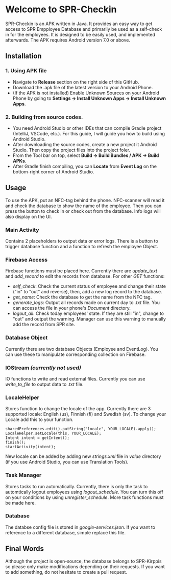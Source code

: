 # Welcome to SPR-Checkin

SPR-Checkin is an APK written in Java. It provides an easy way to get access to SPR Empployee Database and primarily be used as a self-check in for the employees. It is designed to be easily used, and implemented afterwards. 
The APK requires Android version 7.0 or above.


## Installation
### 1. Using APK file
* Navigate to **Release** section on the right side of this GitHub.
* Download the .apk file of the latest version to your Android Phone.
* (If the APK is not installed) Enable Unknown Sources on your Android Phone by going to **Settings -> Install Unknown Apps -> Install Unknown Apps**.

### 2. Building from source codes.
* You need Android Studio or other IDEs that can compile Gradle project (IntelliJ, VSCode, etc.). For this guide, I will guide you how to build using Android Studio.
* After downloading the source codes, create a new project it Android Studio. Then copy the project files into the project foler.
* From the Tool bar on top, select **Build -> Build Bundles / APK -> Build APKs**.
* After Gradle finish compiling, you can **Locate** from **Event Log** on the bottom-right corner of Android Studio.


##  Usage

To use the APK, put an NFC-tag behind the phone. NFC-scanner will read it and check the database to show the name of the employee. Then you can press the button to check in or check out from the database. Info logs will also display on the UI.

### Main Activity
Contains 2 placeholders to output data or error logs. There is a button to trigger database function and a function to refresh the employee Object.

### Firebase Access
Firebase functions must be placed here. Currently there are *update_text* and *add_record* to edit the records from database. For other *GET* functions:

- *self_check*: Check the current status of employee and change their state ("in" to "out" and reverse), then, add a new log record to the database.
- *get_name*: Check the database to get the name from the NFC tag.
- *generate_logs*: Output all records made on current day to *.txt* file. You can access the file in your phone's *Document* directory.
- *logout_all*: Check today employees' state. If they are still "in", change to "out" and output the warning. Manager can use this warning to manually add the record from SPR site.

### Database Object
Currently there are two database Objects (Employee and EventLog). You can use these to manipulate corresponding collection on Firebase.

### IOStream *(currently not used)*

IO functions to write and read external files. Currently you can use *write_to_file* to output data to *.txt* file.

### LocaleHelper
Stores function to change the locale of the app. Currently there are 3 supported locale: English (us), Finnish (fi) and Swedish (sv). To change your Locale add this to your function.

    sharedPreferences.edit().putString("locale", YOUR_LOCALE).apply();  
    LocaleHelper.setLocale(this, YOUR_LOCALE);  
    Intent intent = getIntent();  
    finish();  
    startActivity(intent);

New locale can be added by adding new *strings.xml* file in *value* directory (if you use Android Studio, you can use Translation Tools).

### Task Manager
Stores tasks to run automatically. Currently, there is only the task to automtically logout employees using *logout_schedule*. You can turn this off on your conditions by using *unregister_schedule*. More task functions must be made here.

### Database
The databse config file is stored in *google-services.json*. If you want to reference to a different database, simple replace this file.

## Final Words
Although the project is open-source, the database belongs to SPR-Kirppis so please only make modifications depending on their requests. If you want to add something, do not hesitate to create a pull request. 